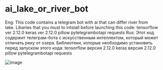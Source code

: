 # ai_lake_or_river_bot
Eng:
This code contains a telegram bot with ai that can differ river from lake. 
Libaries that you must to intstall before launching this code:
tensorflow ver 2.12.0
keras ver 2.12.0
pillow
pytelegrambotapi
requests
Rus:
Этот код содержит телеграм-бота с искусственным интеллектом, который может отличать реку от озера.
Библиотеки, которые необходимо установить перед запуском этого кода:
tensorflow версия 2.12.0
keras версия 2.12.0
pillow
pytelegrambotapi
requests


![image](https://github.com/user-attachments/assets/8c99eef1-8a0e-41dc-b338-d904d72266f6)



